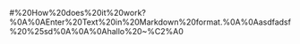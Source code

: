 #%20How%20does%20it%20work?%0A%0AEnter%20Text%20in%20Markdown%20format.%0A%0Aasdfadsf%20%25sd%0A%0A%0Ahallo%20~%C2%A0